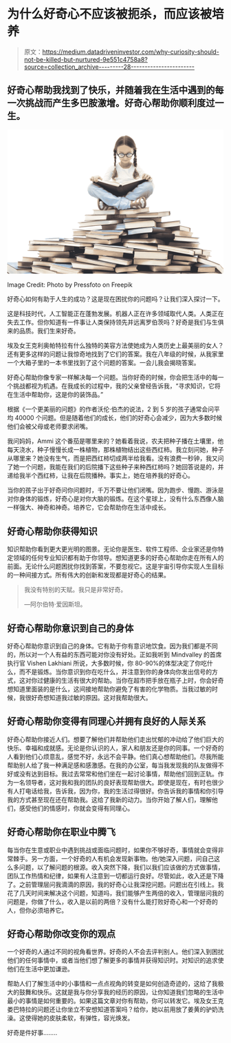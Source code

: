 # 为什么好奇心不应该被扼杀，而应该被培养

> 原文：<https://medium.datadriveninvestor.com/why-curiosity-should-not-be-killed-but-nurtured-9e551c4758a8?source=collection_archive---------28----------------------->

## 好奇心帮助我找到了快乐，并随着我在生活中遇到的每一次挑战而产生多巴胺激增。好奇心帮助你顺利度过一生。

![](img/dac240f625ddf8111586bd6ce40bd41e.png)

Image Credit: Photo by Pressfoto on Freepik

好奇心如何有助于人生的成功？这是现在困扰你的问题吗？让我们深入探讨一下。

这是科技时代，人工智能正在蓬勃发展。机器人正在许多领域取代人类。人类正在失去工作。但你知道有一件事让人类保持领先并远离罗伯茨吗？好奇是我们与生俱来的品质。我们生来好奇。

埃及女王克利奥帕特拉有什么独特的美容方法使她成为人类历史上最美丽的女人？还有更多这样的问题让我惊奇地找到了它们的答案。我在八年级的时候，从我家里一个大箱子里的一本书里找到了这个问题的答案。一会儿我会揭晓答案。

好奇心帮助你像专家一样解决每一个问题。当你好奇的时候，你会把生活中的每一个挑战都视为机遇。在我成长的过程中，我的父亲曾经告诉我，“寻求知识，它将在生活中帮助你，这是你的装饰品。”

根据《一个更美丽的问题》的作者沃伦·伯杰的说法，2 到 5 岁的孩子通常会问平均 40000 个问题。但是随着他们的成长，他们的好奇心会减少，因为大多数时候他们会被父母或老师要求闭嘴。

我问妈妈，Ammi 这个番茄是哪里来的？她看着我说，农夫把种子播在土壤里，他每天浇水，种子慢慢长成一株植物，那株植物结出这些西红柿。我立刻问她，种子从哪里来？她没有生气，而是把西红柿切成两半给我看。没有浪费一秒钟，我又问了她一个问题，我能在我们的后院播下这些种子来种西红柿吗？她回答说是的，并递给我半个西红柿，让我在后院播种。事实上，她在培养我的好奇心。

当你的孩子出于好奇问你问题时，千万不要让他们闭嘴。因为跑步、慢跑、游泳是对你身体的锻炼，好奇心是对你大脑的锻炼。在这个星球上，没有什么东西像人脑一样强大、神奇和神奇。培养它，它会帮助你在生活中成长。

## 好奇心帮助你获得知识

知识帮助你看到更大更光明的图景。无论你是医生、软件工程师、企业家还是你特定领域的任何专业知识都有助于你领导。想知道更多的好奇心帮助你走在所有人的前面。无论什么问题困扰你找到答案，不要忽视它。这是宇宙引导你实现人生目标的一种间接方式。所有伟大的创新和发现都是好奇心的结果。

> 我没有特别的天赋。我只是非常好奇。
> 
> —阿尔伯特·爱因斯坦。

## 好奇心帮助你意识到自己的身体

好奇心帮助你意识到自己的身体。它有助于你有意识地饮食。因为我们都是不同的，所以对一个人有益的东西可能对你没有好处。正如我听到 Mindvalley 的首席执行官 Vishen Lakhiani 所说，大多数时候，你 80-90%的体型决定了你吃什么，而不是锻炼。当你意识到你在吃什么，并注意到你的身体向你发出信号的方式，这对你过健康的生活有很大的帮助。当你在超市把手放在瓶子上时，你会好奇想知道里面装的是什么，这间接地帮助你避免了有害的化学物质。当我过敏的时候，我很好奇想知道我过敏的原因。这对我帮助很大。

## 好奇心帮助你变得有同理心并拥有良好的人际关系

好奇心帮助你接近人们。想要了解他们并帮助他们走出忧郁的冲动给了他们巨大的快乐、幸福和成就感。无论是你认识的人，家人和朋友还是你的同事。一个好奇的人看到他们心烦意乱，感觉不好，永远不会平静。他们真心想帮助他们。尽我所能帮助别人给了我一种满足感和感激感。在我的办公室，每当我发现我的队友做得不好或没有达到目标。我过去常常和他们坐在一起讨论事情，帮助他们回到正轨。作为一名领导者，这对我和我的团队的良好表现帮助很大。即使是现在，有时也很少有人打电话给我，告诉我，因为你，我的生活过得很好。你告诉我的事情和你引导我的方式甚至现在还在帮助我。这给了我新的动力。当你开始了解人们，理解他们，感受他们的情感时，你就会变得有同理心。

## 好奇心帮助你在职业中腾飞

每当你在生意或职业中遇到挑战或面临问题时，如果你不够好奇，事情就会变得非常棘手。另一方面，一个好奇的人有机会发现新事物。他/她深入问题，问自己这么多问题，以了解问题的根源。收入突然下降，我们以我们应该做的方式做事情，团队工作热情和纪律，如果有人注意到一切都运行良好。尽管如此，收入还是下降了。之前管理层问我滴滴的原因，我的好奇心让我深挖问题。问题出在引线上。我花了几天时间来解决这个问题，知道吗，我们能够产生两倍的收入，管理层问我的问题是，你做了什么，收入是以前的两倍？没有什么能打败好奇心和一个好奇的人，但你必须培养它。

## 好奇心帮助你改变你的观点

一个好奇的人通过不同的视角看世界。好奇的人不会去评判别人。他们深入到困扰他们的任何事情中，或者当他们想了解更多的事情并获得知识时。对知识的追求使他们在生活中更加谦逊。

帮助人们了解生活中的小事情和一点点视角的转变是如何创造奇迹的，这给了我极大的鼓舞和快乐。这就是我与你分享我的经历的原因，让你知道我们忽略的生活中最小的事情是如何重要的。如果这篇文章对你有帮助，你可以转发它。埃及女王克娄巴特拉的问题还让你坐立不安想知道答案吗？给你，她以前用放了姜黄的驴奶洗澡。这使得她的皮肤柔软，有弹性，容光焕发。

好奇是件好事……..